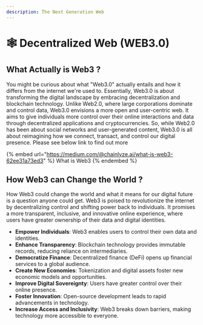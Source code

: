 ```yaml
---
description: The Next Generation Web
---
```


# 🕸️ Decentralized Web (WEB3.0)

## **What Actually is Web3 ?**

You might be curious about what "Web3.0" actually entails and how it differs from the internet we're used to. Essentially, Web3.0 is about transforming the digital landscape by embracing decentralization and blockchain technology. Unlike Web2.0, where large corporations dominate and control data, Web3.0 envisions a more open and user-centric web. It aims to give individuals more control over their online interactions and data through decentralized applications and cryptocurrencies. So, while Web2.0 has been about social networks and user-generated content, Web3.0 is all about reimagining how we connect, transact, and control our digital presence. Please see below link to find out more

{% embed url="https://medium.com/@chainlyze.ai/what-is-web3-62ee31a73ed3" %}
What is Web3
{% endembed %}

## How Web3 can Change the World ?

How Web3 could change the world and what it means for our digital future is a question anyone could get. Web3 is poised to revolutionize the internet by decentralizing control and shifting power back to individuals. It promises a more transparent, inclusive, and innovative online experience, where users have greater ownership of their data and digital identities.

* **Empower Individuals**: Web3 enables users to control their own data and identities.
* **Enhance Transparency**: Blockchain technology provides immutable records, reducing reliance on intermediaries.
* **Democratize Finance**: Decentralized finance (DeFi) opens up financial services to a global audience.
* **Create New Economies**: Tokenization and digital assets foster new economic models and opportunities.
* **Improve Digital Sovereignty**: Users have greater control over their online presence.
* **Foster Innovation**: Open-source development leads to rapid advancements in technology.
* **Increase Access and Inclusivity**: Web3 breaks down barriers, making technology more accessible to everyone.
